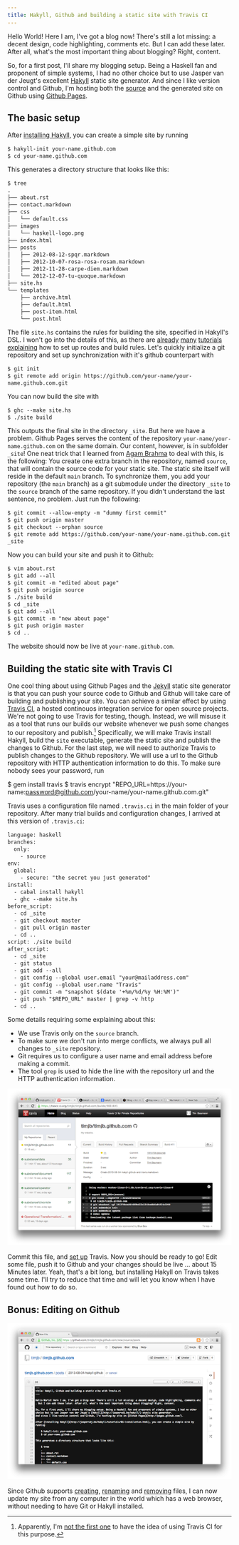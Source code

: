 ```yaml
---
title: Hakyll, Github and building a static site with Travis CI
---
```


Hello World! Here I am, I've got a blog now!
There's still a lot missing: a decent design, code highlighting, comments etc. But I can add these later. After all, what's the most important thing about blogging? Right, content.

So, for a first post, I'll share my blogging setup. Being a Haskell fan and proponent of simple systems, I had no other choice but to use Jasper van der Jeugt's excellent [Hakyll](http://jaspervdj.be/hakyll/) static site generator.
And since I like version control and Github, I'm hosting both the [source](https://github.com/timjb/timjb.github.com) and the generated site on Github using [Github Pages](http://pages.github.com/).


## The basic setup

After [installing Hakyll](http://jaspervdj.be/hakyll/tutorials/01-installation.html), you can create a simple site by running

    $ hakyll-init your-name.github.com
    $ cd your-name.github.com

This generates a directory structure that looks like this:

    $ tree
    .
    ├── about.rst
    ├── contact.markdown
    ├── css
    │   └── default.css
    ├── images
    │   └── haskell-logo.png
    ├── index.html
    ├── posts
    │   ├── 2012-08-12-spqr.markdown
    │   ├── 2012-10-07-rosa-rosa-rosam.markdown
    │   ├── 2012-11-28-carpe-diem.markdown
    │   └── 2012-12-07-tu-quoque.markdown
    ├── site.hs
    └── templates
        ├── archive.html
        ├── default.html
        ├── post-item.html
        └── post.html

The file `site.hs` contains the rules for building the site, specified in Hakyll's DSL. I won't go into the details of this, as there are [already](http://yannesposito.com/Scratch/en/blog/Hakyll-setup/) [many](http://jaspervdj.be/hakyll/) [tutorials](http://mark.reid.name/blog/switching-to-hakyll.html) [explaining](https://benjeffrey.com/posts/building-benjeffrey.com-with-hakyll) how to set up routes and build rules. Let's quickly initialize a git repository and set up synchronization with it's github counterpart with

    $ git init
    $ git remote add origin https://github.com/your-name/your-name.github.com.git

You can now build the site with 

    $ ghc --make site.hs
    $ ./site build

This outputs the final site in the directory `_site`.
But here we have a problem.
Github Pages serves the content of the repository `your-name/your-name.github.com` on the same domain.
Our content, however, is in subfolder `_site`!
One neat trick that I learned from [Agam Brahma](http://agam.github.io/posts/beginning-with-hakyll.html) to deal with this, is the following: You create one extra branch in the repository, named `source`, that will contain the source code for your static site.
The static site itself will reside in the default `main` branch.
To synchronize them, you add your repository (the `main` branch) as a git submodule under the directory `_site` to the `source` branch of the same repository. If you didn't understand the last sentence, no problem. Just run the following:

    $ git commit --allow-empty -m "dummy first commit"
    $ git push origin master
    $ git checkout --orphan source
    $ git remote add https://github.com/your-name/your-name.github.com.git _site

Now you can build your site and push it to Github:

    $ vim about.rst
    $ git add --all
    $ git commit -m "edited about page"
    $ git push origin source
    $ ./site build
    $ cd _site
    $ git add --all
    $ git commit -m "new about page"
    $ git push origin master
    $ cd ..

The website should now be live at `your-name.github.com`.


## Building the static site with Travis CI

One cool thing about using Github Pages and the [Jekyll](http://jekyllrb.com/) static site generator is that you can push your source code to Github and Github will take care of building and publishing your site.
You can achieve a similar effect by using [Travis CI](http://travis-ci.org), a hosted continouos integration service for open source projects.
We're not going to use Travis for testing, though. Instead, we will misuse it as a tool that runs our builds our website whenever we push some changes to our repository and publish.[^1]
Specifically, we will make Travis install Hakyll, build the `site` executable, generate the static site and publish the changes to Github.
For the last step, we will need to authorize Travis to publish changes to the Github repository.
We will use a url to the Github repository with HTTP authentication information to do this. To make sure nobody sees your password, run

[^1]: Apparently, I'm [not the first one](http://wesleyhales.com/blog/2013/03/29/Fun-with-Static-Site-Generators-and-Travis/) to have the idea of using Travis CI for this purpose.

   $ gem install travis
   $ travis encrypt "REPO_URL=https://your-name:password@github.com/your-name/your-name.github.com.git"

Travis uses a configuration file named `.travis.ci` in the main folder of your repository.
After many trial builds and configuration changes, I arrived at this version of `.travis.ci`:

    language: haskell
    branches:
      only:
        - source
    env:
      global:
        - secure: "the secret you just generated"
    install:
      - cabal install hakyll
      - ghc --make site.hs
    before_script:
      - cd _site
      - git checkout master
      - git pull origin master
      - cd ..
    script: ./site build
    after_script:
      - cd _site
      - git status
      - git add --all
      - git config --global user.email "your@mailaddress.com"
      - git config --global user.name "Travis"
      - git commit -m "snapshot $(date '+%m/%d/%y %H:%M')"
      - git push "$REPO_URL" master | grep -v http
      - cd ..

Some details requiring some explaining about this:

* We use Travis only on the `source` branch.
* To make sure we don't run into merge conflicts, we always pull all changes to `_site` repository.
* Git requires us to configure a user name and email address before making a commit.
* The tool `grep` is used to hide the line with the repository url and the HTTP authentication information.

![A build on Travis CI](/images/blog-travis.png)

Commit this file, and [set up](http://about.travis-ci.org/docs/user/getting-started/) Travis. Now you should be ready to go! Edit some file, push it to Github and your changes should be live ... about 15 Minutes later. Yeah, that's a bit long, but installing Hakyll on Travis takes some time. I'll try to reduce that time and will let you know when I have found out how to do so.


## Bonus: Editing on Github

![Editing this post on Github](/images/blog-github.png)

Since Github supports
[creating](https://github.com/blog/1327-creating-files-on-github),
[renaming](https://github.com/blog/1436-moving-and-renaming-files-on-github) and
[removing](https://github.com/blog/1545-deleting-files-on-github)
files, I can now update my site from any computer in the world which has a web browser,
without needing to have Git or Hakyll installed.